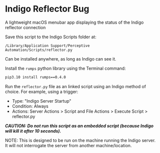 # Indigo Reflector Bug
A lightweight macOS menubar app displaying the status of the Indigo reflector connection

Save this script to the Indigo Scripts folder at:
```text
/Library/Application Support/Perceptive Automation/Scripts/reflector.py
```
Can be installed anywhere, as long as Indigo can see it.

Install the `rumps` python library using the Terminal command:
```bash
pip3.10 install rumps==0.4.0
```

Run the `reflector.py` file as an linked script using an Indigo method of choice. For
example, using a trigger:
  * Type: "Indigo Server Startup"
  * Condition: Always
  * Actions: Server Actions > Script and File Actions > Execute Script > reflector.py

***CAUTION: Do not run this script as an embedded script (because Indigo will kill it after 10 seconds).***  

NOTE: This is designed to be run on the machine running the Indigo server. It will not interrogate the server from another machine/location.
